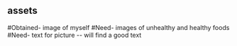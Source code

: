 ## assets
#Obtained- image of myself 
#Need- images of unhealthy and healthy foods 
#Need- text for picture -- will find a good text
